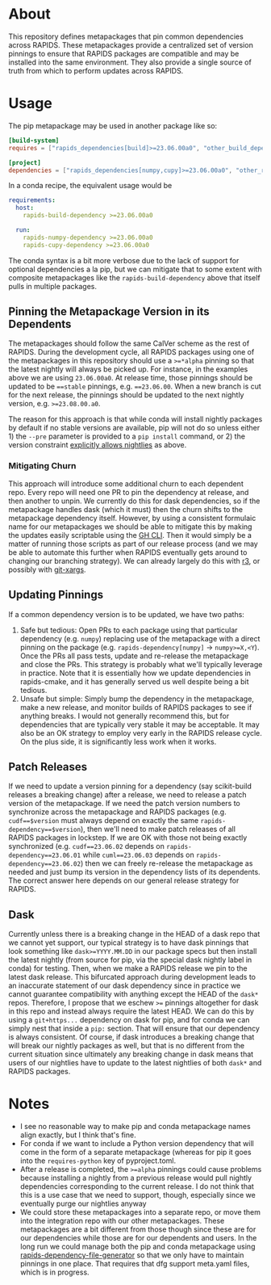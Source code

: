 # About

This repository defines metapackages that pin common dependencies across RAPIDS.
These metapackages provide a centralized set of version pinnings to ensure that RAPIDS packages are compatible and may be installed into the same environment.
They also provide a single source of truth from which to perform updates across RAPIDS.

# Usage

The pip metapackage may be used in another package like so:
```toml
[build-system]
requires = ["rapids_dependencies[build]>=23.06.00a0", "other_build_dependency"]

[project]
dependencies = ["rapids_dependencies[numpy,cupy]>=23.06.00a0", "other_run_dependency"]
```

In a conda recipe, the equivalent usage would be

```yaml
requirements:
  host:
    rapids-build-dependency >=23.06.00a0

  run:
    rapids-numpy-dependency >=23.06.00a0
    rapids-cupy-dependency >=23.06.00a0
```

The conda syntax is a bit more verbose due to the lack of support for optional dependencies a la pip, but we can mitigate that to some extent with composite metapackages like the `rapids-build-dependency` above that itself pulls in multiple packages.

## Pinning the Metapackage Version in its Dependents

The metapackages should follow the same CalVer scheme as the rest of RAPIDS.
During the development cycle, all RAPIDS packages using one of the metapackages in this repository should use a `>=*alpha` pinning so that the latest nightly will always be picked up.
For instance, in the examples above we are using `23.06.00a0`.
At release time, those pinnings should be updated to be `==stable` pinnings, e.g. `==23.06.00`.
When a new branch is cut for the next release, the pinnings should be updated to the next nightly version, e.g. `>=23.08.00.a0`.

The reason for this approach is that while conda will install nightly packages by default if no stable versions are available, pip will not do so unless either 1) the `--pre` parameter is provided to a `pip install` command, or 2) the version constraint [explicitly allows nightlies](https://pip.pypa.io/en/stable/cli/pip_install/#pre-release-versions) as above.

### Mitigating Churn

This approach will introduce some additional churn to each dependent repo.
Every repo will need one PR to pin the dependency at release, and then another to unpin.
We currently do this for dask dependencies, so if the metapackage handles dask (which it must) then the churn shifts to the metapackage dependency itself.
However, by using a consistent formulaic name for our metapackages we should be able to mitigate this by making the updates easily scriptable using the [GH CLI](https://cli.github.com/).
Then it would simply be a matter of running those scripts as part of our release process (and we may be able to automate this further when RAPIDS eventually gets around to changing our branching strategy).
We can already largely do this with [r3](https://github.com/ajschmidt8/r3/), or possibly with [git-xargs](https://github.com/gruntwork-io/git-xargs).

## Updating Pinnings

If a common dependency version is to be updated, we have two paths:

1. Safe but tedious: Open PRs to each package using that particular dependency (e.g. `numpy`) replacing use of the metapackage with a direct pinning on the package (e.g. `rapids-dependency[numpy]` -> `numpy>=X,<Y`). Once the PRs all pass tests, update and re-release the metapackage and close the PRs. This strategy is probably what we'll typically leverage in practice. Note that it is essentially how we update dependencies in rapids-cmake, and it has generally served us well despite being a bit tedious.
2. Unsafe but simple: Simply bump the dependency in the metapackage, make a new release, and monitor builds of RAPIDS packages to see if anything breaks. I would not generally recommend this, but for dependencies that are typically very stable it may be acceptable. It may also be an OK strategy to employ very early in the RAPIDS release cycle. On the plus side, it is significantly less work when it works.

## Patch Releases

If we need to update a version pinning for a dependency (say scikit-build releases a breaking change) after a release, we need to release a patch version of the metapackage.
If we need the patch version numbers to synchronize across the metapackage and RAPIDS packages (e.g. `cudf==$version` must always depend on exactly the same `rapids-dependency==$version`), then we'll need to make patch releases of all RAPIDS packages in lockstep.
If we are OK with those not being exactly synchronized (e.g. `cudf==23.06.02` depends on `rapids-dependency==23.06.01` while `cuml==23.06.03` depends on `rapids-dependency==23.06.02`) then we can freely re-release the metapackage as needed and just bump its version in the dependency lists of its dependents.
The correct answer here depends on our general release strategy for RAPIDS.

## Dask

Currently unless there is a breaking change in the HEAD of a dask repo that we cannot yet support, our typical strategy is to have dask pinnings that look something like `dask>=YYYY.MM.DD` in our package specs but then install the latest nightly (from source for pip, via the special dask nightly label in conda) for testing.
Then, when we make a RAPIDS release we pin to the latest dask release.
This bifurcated approach during development leads to an inaccurate statement of our dask dependency since in practice we cannot guarantee compatibility with anything except the HEAD of the `dask*` repos.
Therefore, I propose that we eschew `>=` pinnings altogether for dask in this repo and instead always require the latest HEAD.
We can do this by using a `git+https...` dependency on dask for pip, and for conda we can simply nest that inside a `pip:` section.
That will ensure that our dependency is always consistent.
Of course, if dask introduces a breaking change that will break our nightly packages as well, but that is no different from the current situation since ultimately any breaking change in dask means that users of our nightlies have to update to the latest nightlies of both `dask*` and RAPIDS packages.

# Notes

- I see no reasonable way to make pip and conda metapackage names align exactly, but I think that's fine.
- For conda if we want to include a Python version dependency that will come in the form of a separate metapackage (whereas for pip it goes into the `requires-python` key of pyproject.toml.
- After a release is completed, the `>=alpha` pinnings could cause problems because installing a nightly from a previous release would pull nightly dependencies corresponding to the current release. I do not think that this is a use case that we need to support, though, especially since we eventually purge our nightlies anyway
- We could store these metapackages into a separate repo, or move them into the integration repo with our other metapackages. These metapackages are a bit different from those though since these are for our dependencies while those are for our dependents and users.
In the long run we could manage both the pip and conda metapackage using [rapids-dependency-file-generator](https://pypi.org/project/rapids-dependency-file-generator/) so that we only have to maintain pinnings in one place. That requires that dfg support meta.yaml files, which is in progress.
